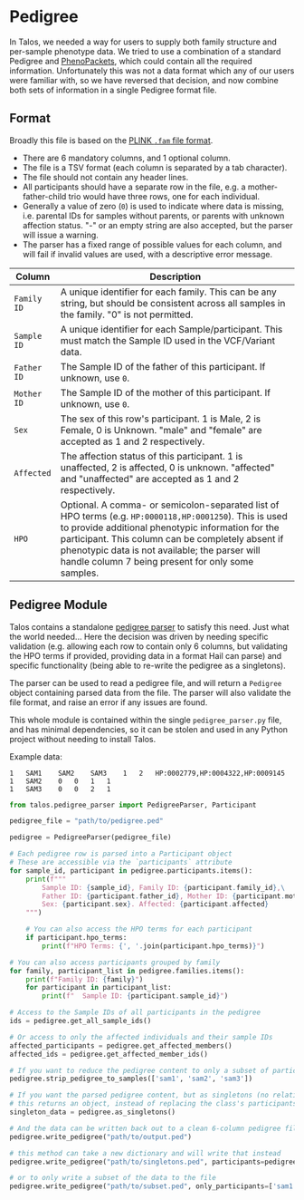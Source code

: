 # Pedigree

In Talos, we needed a way for users to supply both family structure and per-sample phenotype data. We tried to use a combination of a standard Pedigree and [PhenoPackets](https://www.ga4gh.org/product/phenopackets/), which could contain all the required information. Unfortunately this was not a data format which any of our users were familiar with, so we have reversed that decision, and now combine both sets of information in a single Pedigree format file.

## Format

Broadly this file is based on the [PLINK `.fam` file format](https://www.cog-genomics.org/plink/1.9/formats#fam).

* There are 6 mandatory columns, and 1 optional column.
* The file is a TSV format (each column is separated by a tab character).
* The file should not contain any header lines.
* All participants should have a separate row in the file, e.g. a mother-father-child trio would have three rows, one for each individual.
* Generally a value of zero (`0`) is used to indicate where data is missing, i.e. parental IDs for samples without parents, or parents with unknown affection status. "-" or an empty string are also accepted, but the parser will issue a warning.
* The parser has a fixed range of possible values for each column, and will fail if invalid values are used, with a descriptive error message.

| Column      | Description                                                                                                                                                                                                                                                                                                               |
|-------------|---------------------------------------------------------------------------------------------------------------------------------------------------------------------------------------------------------------------------------------------------------------------------------------------------------------------------|
| `Family ID` | A unique identifier for each family. This can be any string, but should be consistent across all samples in the family. "0" is not permitted.                                                                                                                                                                             |
| `Sample ID` | A unique identifier for each Sample/participant. This must match the Sample ID used in the VCF/Variant data.                                                                                                                                                                                                              |
| `Father ID` | The Sample ID of the father of this participant. If unknown, use `0`.                                                                                                                                                                                                                                                     |
| `Mother ID` | The Sample ID of the mother of this participant. If unknown, use `0`.                                                                                                                                                                                                                                                     |
| `Sex`       | The sex of this row's participant. 1 is Male, 2 is Female, 0 is Unknown. "male" and "female" are accepted as 1 and 2 respectively.                                                                                                                                                                                        |
| `Affected`  | The affection status of this participant. 1 is unaffected, 2 is affected, 0 is unknown. "affected" and "unaffected" are accepted as 1 and 2 respectively.                                                                                                                                                                 |
| `HPO`       | Optional. A comma- or semicolon-separated list of HPO terms (e.g. `HP:0000118,HP:0001250`). This is used to provide additional phenotypic information for the participant. This column can be completely absent if phenotypic data is not available; the parser will handle column 7 being present for only some samples. |

## Pedigree Module

Talos contains a standalone [pedigree parser](../src/talos/pedigree_parser.py) to satisfy this need. Just what the world needed... Here the decision was driven by needing specific validation (e.g. allowing each row to contain only 6 columns, but validating the HPO terms if provided, providing data in a format Hail can parse) and specific functionality (being able to re-write the pedigree as a singletons).

The parser can be used to read a pedigree file, and will return a `Pedigree` object containing parsed data from the file. The parser will also validate the file format, and raise an error if any issues are found.

This whole module is contained within the single `pedigree_parser.py` file, and has minimal dependencies, so it can be stolen and used in any Python project without needing to install Talos.

Example data:
```tsv
1	SAM1	SAM2	SAM3	1	2	HP:0002779,HP:0004322,HP:0009145
1	SAM2	0	0	1	1
1	SAM3	0	0	2	1
```

```python
from talos.pedigree_parser import PedigreeParser, Participant

pedigree_file = "path/to/pedigree.ped"

pedigree = PedigreeParser(pedigree_file)

# Each pedigree row is parsed into a Participant object
# These are accessible via the `participants` attribute
for sample_id, participant in pedigree.participants.items():
    print(f"""
        Sample ID: {sample_id}, Family ID: {participant.family_id},\
        Father ID: {participant.father_id}, Mother ID: {participant.mother_id},\
        Sex: {participant.sex}. Affected: {participant.affected}
    """)

    # You can also access the HPO terms for each participant
    if participant.hpo_terms:
        print(f"HPO Terms: {', '.join(participant.hpo_terms)}")

# You can also access participants grouped by family
for family, participant_list in pedigree.families.items():
    print(f"Family ID: {family}")
    for participant in participant_list:
        print(f"  Sample ID: {participant.sample_id}")

# Access to the Sample IDs of all participants in the pedigree
ids = pedigree.get_all_sample_ids()

# Or access to only the affected individuals and their sample IDs
affected_participants = pedigree.get_affected_members()
affected_ids = pedigree.get_affected_member_ids()

# If you want to reduce the pedigree content to only a subset of participants (by sample ID)
pedigree.strip_pedigree_to_samples(['sam1', 'sam2', 'sam3'])

# If you want the parsed pedigree content, but as singletons (no relationships between samples)
# this returns an object, instead of replacing the class's participants dictionary
singleton_data = pedigree.as_singletons()

# And the data can be written back out to a clean 6-column pedigree file
pedigree.write_pedigree("path/to/output.ped")

# this method can take a new dictionary and will write that instead
pedigree.write_pedigree("path/to/singletons.ped", participants=pedigree.as_singletons())

# or to only write a subset of the data to the file
pedigree.write_pedigree("path/to/subset.ped", only_participants=['sam1', 'sam2', 'sam3'])
```
